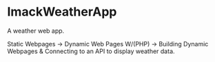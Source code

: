 # ImackWeatherApp
A weather web app. 

Static Webpages -> Dynamic Web Pages W/(PHP) -> Building Dynamic Webpages & Connecting to an API to display weather data. 
